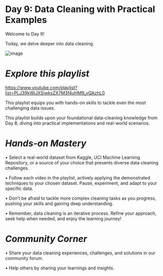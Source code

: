 # **Day 9: Data Cleaning with Practical Examples**

Welcome to Day 9! 

Today, we delve deeper into data cleaning.

![image](https://github.com/DSN-UNIBEN/30-Days-Challenge/assets/159697375/de3fd4f6-fccf-4834-bda2-ae72551a7fc2)


# *Explore this playlist* 

https://www.youtube.com/playlist?list=PLJ39kWiJXSiwksZX7M3f4uHM9_vQAzhL0 

This playlist equips you with hands-on skills to tackle even the most challenging data issues.

This playlist builds upon your foundational data-cleaning knowledge from Day 8, diving into practical implementations and real-world scenarios.

# *Hands-on Mastery*

•	Select a real-world dataset from Kaggle, UCI Machine Learning Repository, or a source of your choice that presents diverse data cleaning challenges.

•	Follow each video in the playlist, actively applying the demonstrated techniques to your chosen dataset. Pause, experiment, and adapt to your specific data.

•	Don't be afraid to tackle more complex cleaning tasks as you progress, pushing your skills and gaining deep understanding.

•	Remember, data cleaning is an iterative process. Refine your approach, seek help when needed, and enjoy the learning journey!

# *Community Corner*

•	Share your data cleaning experiences, challenges, and solutions in our community forum.

•	Help others by sharing your learnings and insights. 

